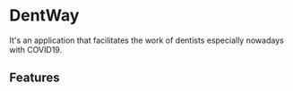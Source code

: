 # DentWay

It's an application that facilitates the work of dentists especially nowadays with COVID19.

## Features
